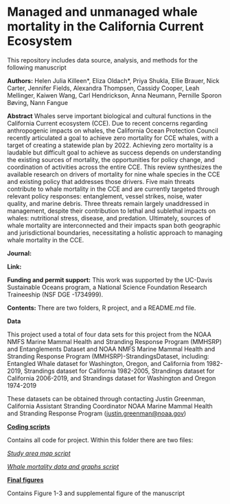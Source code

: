 # Managed and unmanaged whale mortality in the California Current Ecosystem

This repository includes data source, analysis, and methods for the following manuscript

**Authors:** Helen Julia Killeen*, Eliza Oldach*, Priya Shukla, Ellie Brauer, Nick Carter, Jennifer Fields, Alexandra Thompsen, Cassidy Cooper, Leah Mellinger, Kaiwen Wang, Carl Hendrickson, Anna Neumann, Pernille Sporon Bøving, Nann Fangue

**Abstract**
Whales serve important biological and cultural functions in the California Current ecosystem (CCE). Due to recent concerns regarding anthropogenic impacts on whales, the California Ocean Protection Council recently articulated a goal to achieve zero mortality for CCE whales, with a target of creating a statewide plan by 2022. Achieving zero mortality is a laudable but difficult goal to achieve as success depends on understanding the existing sources of mortality, the opportunities for policy change, and coordination of activities across the entire CCE. This review synthesizes the available research on drivers of mortality for nine whale species in the CCE and existing policy that addresses those drivers. Five main threats contribute to whale mortality in the CCE and are currently targeted through relevant policy responses: entanglement, vessel strikes, noise, water quality, and marine debris. Three threats remain largely unaddressed in management, despite their contribution to lethal and sublethal impacts on whales: nutritional stress, disease, and predation. Ultimately, sources of whale mortality are interconnected and their impacts span both geographic and jurisdictional boundaries, necessitating a holistic approach to managing whale mortality in the CCE.

**Journal:**

**Link:**

**Funding and permit support:** This work was supported by the UC-Davis Sustainable Oceans program, a National Science Foundation Research Traineeship (NSF DGE -1734999).

**Contents:** There are two folders, R project, and a README.md file.

**Data**

This project used a total of four data sets for this project from the NOAA NMFS Marine Mammal Health and Stranding Response Program (MMHSRP) and Entanglements Dataset and NOAA NMFS Marine Mammal Health and Stranding Response Program (MMHSRP)-StrandingsDataset, including: Entangled Whale dataset for Washington, Oregon, and California from 1982-2019, Strandings dataset for California 1982-2005, Strandings dataset for California 2006-2019, and Strandings dataset for Washington and Oregon 1974-2019

These datasets can be obtained through contacting Justin Greenman, California Assistant Stranding Coordinator NOAA Marine Mammal Health and Stranding Response Program (justin.greenman@noaa.gov)

**[Coding scripts](https://github.com/jenniferfields/NRTwhaledatavis/tree/master/scripts)**

Contains all code for project. Within this folder there are two files:

*[Study area map script](https://github.com/jenniferfields/NRTwhaledatavis/blob/master/scripts/StudyAreaMap)*

*[Whale mortality data and graphs script](https://github.com/jenniferfields/NRTwhaledatavis/blob/master/scripts/WhaleMort_NOAA_ToShare.R)*

**[Final figures](https://github.com/jenniferfields/NRTwhaledatavis/tree/master/final%20figures)**

Contains Figure 1-3 and supplemental figure of the manuscript
